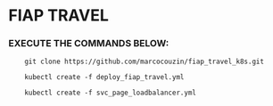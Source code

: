 # FIAP TRAVEL

### EXECUTE THE COMMANDS BELOW:

```
    git clone https://github.com/marcocouzin/fiap_travel_k8s.git
    
    kubectl create -f deploy_fiap_travel.yml 
    
    kubectl create -f svc_page_loadbalancer.yml
```